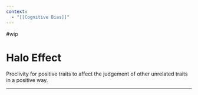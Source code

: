 ```yaml
---
context:
  - "[[Cognitive Bias]]"
---
```


#wip

# Halo Effect

Proclivity for positive traits to affect the judgement of other unrelated traits in a positive way.

---
